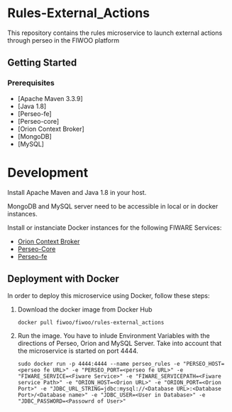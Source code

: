 # Rules-External_Actions
 This repository contains the rules microservice to launch external actions through perseo in the FIWOO platform 

## Getting Started

### Prerequisites

- [Apache Maven 3.3.9]
- [Java 1.8]
- [Perseo-fe]
- [Perseo-core]
- [Orion Context Broker]
- [MongoDB]
- [MySQL]

# Development

Install Apache Maven and Java 1.8 in your host.

MongoDB and MySQL server need to be accessible in local or in docker instances.

Install or instanciate Docker instances for the following FIWARE Services:

- [Orion Context Broker](https://fiware-orion.readthedocs.io/en/master/)
- [Perseo-Core](https://github.com/telefonicaid/perseo-core)
- [Perseo-fe](https://github.com/telefonicaid/perseo-fe)

## Deployment with Docker

In order to deploy this microservice using Docker, follow these steps:

1. Download the docker image from Docker Hub

	`docker pull fiwoo/fiwoo/rules-external_actions`

2. Run the image. You have to inlude Environment Variables with the directions of Perseo, Orion and MySQL Server. Take into account that the microservice is started on port 4444.

	`sudo docker run -p 4444:4444 --name perseo_rules -e "PERSEO_HOST=<perseo fe URL>" -e "PERSEO_PORT=<perseo fe URL>" -e "FIWARE_SERVICE=<Fiware Service>" -e "FIWARE_SERVICEPATH=<Fiware service Path>" -e "ORION_HOST=<Orion URL>" -e "ORION_PORT=<Orion Port>" -e "JDBC_URL_STRING=jdbc:mysql://<Database URL>:<Database Port>/<Database name>" -e "JDBC_USER=<User in Database>" -e "JDBC_PASSWORD=<Passowrd of User>"`
